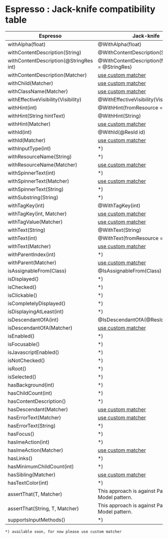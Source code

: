 # Espresso : Jack-knife compatibility table
| Espresso                                  | Jack-knife                                            |
| ----------------------------------------- | ----------------------------------------------------- |
| withAlpha(float)                          | @WithAlpha(float)                                     |
| withContentDescription(String)            | @WithContentDescription(String)                       |
| withContentDescription(@StringRes int)    | @WithContentDescription(fromResource = @StringRes)    |
| withContentDescription(Matcher<String>)   | [use custom matcher](use-custom-matcher.md)           |
| withChild(Matcher<View>)                  | [use custom matcher](use-custom-matcher.md)           |                                   
| withClassName(Matcher<String>)            | [use custom matcher](use-custom-matcher.md)           |
| withEffectiveVisibility(Visibility)       | @WithEffectiveVisibility(Visibility)                  |
| withHint(int)                             | @WithHint(fromResource = @StringRes)                  |
| withHint(String hintText)                 | @WithHint(String)                                     |
| withHint(Matcher<String>)                 | [use custom matcher](use-custom-matcher.md)           |
| withId(int)                               | @WithId(@ResId id)                                    |
| withId(Matcher<Integer>)                  | [use custom matcher](use-custom-matcher.md)           |
| withInputType(int)                        | *)                                     |
| withResourceName(String)                  | *)                                     |
| withResourceName(Matcher<String>)         | [use custom matcher](use-custom-matcher.md)           |
| withSpinnerText(int)                      | *)                                     |
| withSpinnerText(Matcher<String>)          | [use custom matcher](use-custom-matcher.md)           |
| withSpinnerText(String)                   | *)                                     |
| withSubstring(String)                     | *)                                     |
| withTagKey(int)                           | @WithTagKey(int)                                      |
| withTagKey(int, Matcher<Object>)          | [use custom matcher](use-custom-matcher.md)           |
| withTagValue(Matcher<Object>)             | [use custom matcher](use-custom-matcher.md)           |
| withText(String)                          | @WithText(String)                                     |
| withText(int)                             | @WithText(fromResource = @StringRes)                  |
| withText(Matcher<String>)                 | [use custom matcher](use-custom-matcher.md)           |
| withParentIndex(int)                      | *)                                     |
| withParent(Matcher<View>)                 | [use custom matcher](use-custom-matcher.md)           |
| isAssignableFrom(Class)                   | @IsAssignableFrom(Class)                              |
| isDisplayed()                             | *)                                     |
| isChecked()                               | *)                                     |
| isClickable()                             | *)                                     |
| isCompletelyDisplayed()                   | *)                                     |
| isDisplayingAtLeast(int)                  | *)                                     |
| isDescendantOfA(int)                      | @IsDescendantOfA(@ResId int)                          |
| isDescendantOfA(Matcher<View>)            | [use custom matcher](use-custom-matcher.md)           |
| isEnabled()                               | *)                                     |
| isFocusable()                             | *)                                     |
| isJavascriptEnabled()                     | *)                                     |
| isNotChecked()                            | *)                                     |       
| isRoot()                                  | *)                                     |
| isSelected()                              | *)                                     |
| hasBackground(int)                        | *)                                     |
| hasChildCount(int)                        | *)                                     |
| hasContentDescription()                   | *)                                     |
| hasDescendant(Matcher<View>)              | [use custom matcher](use-custom-matcher.md)           |
| hasErrorText(Matcher<String>)             | [use custom matcher](use-custom-matcher.md)           |
| hasErrorText(String)                      | *)                                     |
| hasFocus()                                | *)                                     |
| hasImeAction(int)                         | *)                                     |
| hasImeAction(Matcher<Integer>)            | [use custom matcher](use-custom-matcher.md)           |
| hasLinks()                                | *)                                     |
| hasMinimumChildCount(int)                 | *)                                     |
| hasSibling(Matcher<View>)                 | [use custom matcher](use-custom-matcher.md)           |
| hasTextColor(int)                         | *)                                     |
| assertThat(T, Matcher<T>)                 | This approach is against Page Object Model pattern.   |
| assertThat(String, T, Matcher<T>)         | This approach is against Page Object Model pattern.   |
| supportsInputMethods()                    | *)                                     |

```
*) available soon, for now please use custom matcher
```
